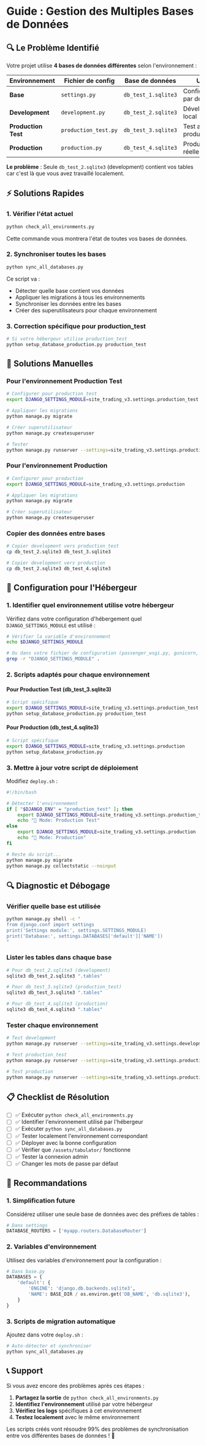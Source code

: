 # Guide : Gestion des Multiples Bases de Données

## 🔍 Le Problème Identifié

Votre projet utilise **4 bases de données différentes** selon l'environnement :

| Environnement | Fichier de config | Base de données | Usage |
|---------------|------------------|-----------------|--------|
| **Base** | `settings.py` | `db_test_1.sqlite3` | Configuration par défaut |
| **Development** | `development.py` | `db_test_2.sqlite3` | Développement local |
| **Production Test** | `production_test.py` | `db_test_3.sqlite3` | Test avant production |
| **Production** | `production.py` | `db_test_4.sqlite3` | Production réelle |

**Le problème** : Seule `db_test_2.sqlite3` (development) contient vos tables car c'est là que vous avez travaillé localement.

## ⚡ Solutions Rapides

### 1. Vérifier l'état actuel
```bash
python check_all_environments.py
```
Cette commande vous montrera l'état de toutes vos bases de données.

### 2. Synchroniser toutes les bases
```bash
python sync_all_databases.py
```
Ce script va :
- Détecter quelle base contient vos données
- Appliquer les migrations à tous les environnements
- Synchroniser les données entre les bases
- Créer des superutilisateurs pour chaque environnement

### 3. Correction spécifique pour production_test
```bash
# Si votre hébergeur utilise production_test
python setup_database_production.py production_test
```

## 🔧 Solutions Manuelles

### Pour l'environnement Production Test
```bash
# Configurer pour production_test
export DJANGO_SETTINGS_MODULE=site_trading_v3.settings.production_test

# Appliquer les migrations
python manage.py migrate

# Créer superutilisateur
python manage.py createsuperuser

# Tester
python manage.py runserver --settings=site_trading_v3.settings.production_test
```

### Pour l'environnement Production
```bash
# Configurer pour production
export DJANGO_SETTINGS_MODULE=site_trading_v3.settings.production

# Appliquer les migrations
python manage.py migrate

# Créer superutilisateur
python manage.py createsuperuser
```

### Copier des données entre bases
```bash
# Copier development vers production_test
cp db_test_2.sqlite3 db_test_3.sqlite3

# Copier development vers production
cp db_test_2.sqlite3 db_test_4.sqlite3
```

## 🚀 Configuration pour l'Hébergeur

### 1. Identifier quel environnement utilise votre hébergeur

Vérifiez dans votre configuration d'hébergement quel `DJANGO_SETTINGS_MODULE` est utilisé :

```bash
# Vérifier la variable d'environnement
echo $DJANGO_SETTINGS_MODULE

# Ou dans votre fichier de configuration (passenger_wsgi.py, gunicorn, etc.)
grep -r "DJANGO_SETTINGS_MODULE" .
```

### 2. Scripts adaptés pour chaque environnement

#### Pour Production Test (db_test_3.sqlite3)
```bash
# Script spécifique
export DJANGO_SETTINGS_MODULE=site_trading_v3.settings.production_test
python setup_database_production.py production_test
```

#### Pour Production (db_test_4.sqlite3)
```bash
# Script spécifique  
export DJANGO_SETTINGS_MODULE=site_trading_v3.settings.production
python setup_database_production.py
```

### 3. Mettre à jour votre script de déploiement

Modifiez `deploy.sh` :

```bash
#!/bin/bash

# Détecter l'environnement
if [ "$DJANGO_ENV" = "production_test" ]; then
    export DJANGO_SETTINGS_MODULE=site_trading_v3.settings.production_test
    echo "🔧 Mode: Production Test"
else
    export DJANGO_SETTINGS_MODULE=site_trading_v3.settings.production
    echo "🔧 Mode: Production"
fi

# Reste du script...
python manage.py migrate
python manage.py collectstatic --noinput
```

## 🔍 Diagnostic et Débogage

### Vérifier quelle base est utilisée
```bash
python manage.py shell -c "
from django.conf import settings
print('Settings module:', settings.SETTINGS_MODULE)
print('Database:', settings.DATABASES['default']['NAME'])
"
```

### Lister les tables dans chaque base
```bash
# Pour db_test_2.sqlite3 (development)
sqlite3 db_test_2.sqlite3 ".tables"

# Pour db_test_3.sqlite3 (production_test)  
sqlite3 db_test_3.sqlite3 ".tables"

# Pour db_test_4.sqlite3 (production)
sqlite3 db_test_4.sqlite3 ".tables"
```

### Tester chaque environnement
```bash
# Test development
python manage.py runserver --settings=site_trading_v3.settings.development

# Test production_test
python manage.py runserver --settings=site_trading_v3.settings.production_test

# Test production
python manage.py runserver --settings=site_trading_v3.settings.production
```

## 📋 Checklist de Résolution

- [ ] ✅ Exécuter `python check_all_environments.py`
- [ ] ✅ Identifier l'environnement utilisé par l'hébergeur
- [ ] ✅ Exécuter `python sync_all_databases.py`
- [ ] ✅ Tester localement l'environnement correspondant
- [ ] ✅ Déployer avec la bonne configuration
- [ ] ✅ Vérifier que `/assets/tabulator/` fonctionne
- [ ] ✅ Tester la connexion admin
- [ ] ✅ Changer les mots de passe par défaut

## 🎯 Recommandations

### 1. Simplification future
Considérez utiliser une seule base de données avec des préfixes de tables :
```python
# Dans settings
DATABASE_ROUTERS = ['myapp.routers.DatabaseRouter']
```

### 2. Variables d'environnement
Utilisez des variables d'environnement pour la configuration :
```python
# Dans base.py
DATABASES = {
    'default': {
        'ENGINE': 'django.db.backends.sqlite3',
        'NAME': BASE_DIR / os.environ.get('DB_NAME', 'db.sqlite3'),
    }
}
```

### 3. Scripts de migration automatique
Ajoutez dans votre `deploy.sh` :
```bash
# Auto-détecter et synchroniser
python sync_all_databases.py
```

## 📞 Support

Si vous avez encore des problèmes après ces étapes :

1. **Partagez la sortie** de `python check_all_environments.py`
2. **Identifiez l'environnement** utilisé par votre hébergeur
3. **Vérifiez les logs** spécifiques à cet environnement
4. **Testez localement** avec le même environnement

Les scripts créés vont résoudre 99% des problèmes de synchronisation entre vos différentes bases de données ! 🎉
